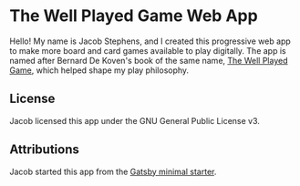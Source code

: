 # The Well Played Game Web App

Hello! My name is Jacob Stephens, and I created this progressive web app to make more board and card games available to play digitally. The app is named after Bernard De Koven's book of the same name, [The Well Played Game](https://mitpress.mit.edu/books/well-played-game), which helped shape my play philosophy.

## License
Jacob licensed this app under the GNU General Public License v3. 

## Attributions
Jacob started this app from the [Gatsby minimal starter](https://www.gatsbyjs.com/plugins/gatsby-starter-plugin/?=minimal%20starter).